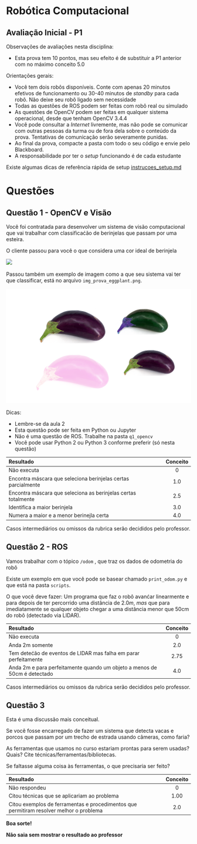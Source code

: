 # Robótica Computacional

## Avaliação Inicial - P1

Observações de avaliações nesta disciplina:

* Esta prova tem 10 pontos, mas seu efeito é de substituir a P1 anterior com no máximo conceito $5.0$

Orientações gerais:

* Você tem dois robôs disponíveis. Conte com apenas 20 minutos efetivos de funcionamento ou 30-40 minutos de *standby* para cada robô. Não deixe seu robô ligado sem necessidade
* Todas as questões de ROS podem ser feitas com robô real ou simulado
* As questões de OpenCV podem ser feitas em qualquer sistema operacional, desde que tenham OpenCV 3.4.4
* Você pode consultar a *Internet* livremente, mas não pode se comunicar com outras pessoas da turma ou de fora dela sobre o conteúdo da prova. Tentativas de comunicação serão severamente punidas.
* Ao final da prova, compacte a pasta com todo o seu código e envie pelo Blackboard.
* A responsabilidade por ter o *setup* funcionando é de cada estudante

Existe algumas dicas de referência rápida de setup [instrucoes_setup.md](instrucoes_setup.md)



# Questões


## Questão 1 - OpenCV e Visão

Você foi contratada para desenvolver um sistema de visão computacional que vai trabalhar com classificaćão de berinjelas que passam por uma esteira.

O cliente passou para você o que considera uma cor ideal de berinjela

![](gabarito_cor_eggpant.png)

Passou também um exemplo de imagem como a que seu sistema vai ter que classificar, está no arquivo `img_prova_eggplant.png`.

![](img_prova_eggplant.png)

Dicas:

* Lembre-se da aula 2
* Esta questão pode ser feita em Python ou Jupyter
* Não é uma questão de ROS. Trabalhe na pasta `q1_opencv`
* Você pode usar Python 2 ou Python 3 conforme preferir (só nesta questão)


|Resultado| Conceito| 
|:---------------------------------------|:------:|
| Não executa | 0 |
| Encontra máscara que seleciona berinjelas certas parcialmente | 1.0 |
| Encontra máscara que seleciona as berinjelas certas totalmente | 2.5|
| Identifica a maior berinjela | 3.0 |
| Numera a maior e a menor berinejla certa | 4.0 | 

Casos intermediários ou omissos da rubrica serão decididos pelo professor.


## Questão 2 - ROS

Vamos trabalhar com o tópico `/odom` , que traz os dados de odometria do robô

Existe um exemplo em que você pode se basear chamado `print_odom.py` e que está na pasta `scripts`. 

O que você deve fazer: Um programa que faz o robô avanćar linearmente e para depois de ter percorrido uma distância de $2.0m$, *mas* que para imediatamente se qualquer objeto chegar a uma distância menor que 50cm do robô (detectado via LIDAR).


|Resultado| Conceito| 
|:---------------------------------------|:------:|
| Não executa | 0 |
| Anda 2m somente | 2.0 |
| Tem detećão de eventos de LIDAR mas falha em parar perfeitamente | 2.75 | 
| Anda 2m e para perfeitamente quando um objeto a menos de 50cm é detectado| 4.0 |

Casos intermediários ou omissos da rubrica serão decididos pelo professor.



## Questão 3

Esta é uma discussão mais conceitual.

Se você fosse encarregado de fazer um sistema que detecta vacas e porcos que passam por um trecho de estrada usando câmeras, como faria?

As ferramentas que usamos no curso estariam prontas para serem usadas? Quais? Cite técnicas/ferramentas/bibliotecas.

Se faltasse alguma coisa às ferramentas, o que precisaria ser feito? 


|Resultado| Conceito| 
|:---------------------------------------|:------:|
| Não respondeu | 0 |
| Citou técnicas que se aplicariam ao problema | 1.00 |
| Citou exemplos de ferramentas e procedimentos que permitiram resolver melhor o problema | 2.0 | 


**Boa sorte!**

**Não saia sem mostrar o resultado ao professor**
